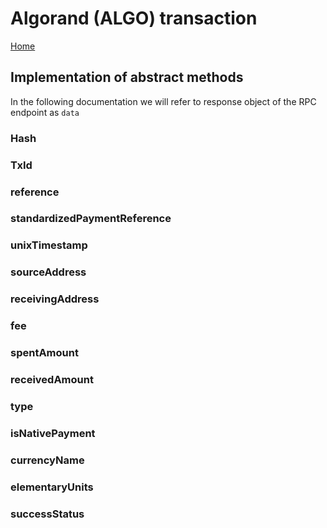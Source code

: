 # Algorand (ALGO) transaction

[Home](../README.md)

## Implementation of abstract methods

In the following documentation we will refer to response object of the RPC endpoint as `data`

### Hash

### TxId

### reference

### standardizedPaymentReference

### unixTimestamp

### sourceAddress

### receivingAddress

### fee

### spentAmount

### receivedAmount

### type

### isNativePayment

### currencyName

### elementaryUnits

### successStatus
